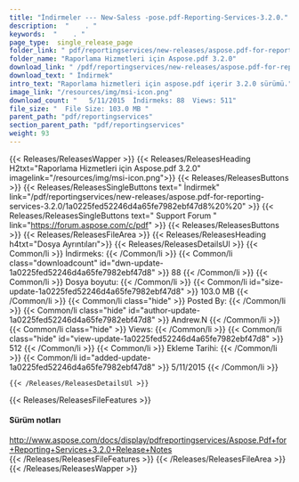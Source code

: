 ```yaml
---
title: "İndirmeler --- New-Saless -pose.pdf-Reporting-Services-3.2.0." 
description:  "    . " 
keywords:  "    . " 
page_type:  single_release_page
folder_link: " pdf/reportingservices/new-releases/aspose.pdf-for-reporting-services-3.2.0/"
folder_name: "Raporlama Hizmetleri için Aspose.pdf 3.2.0"
download_link: " /pdf/reportingservices/new-releases/aspose.pdf-for-reporting-services-3.2.0/1a0225fed52246d4a65fe7982ebf47d8"
download_text: " İndirmek"
intro_text: "Raporlama hizmetleri için aspose.pdf içerir 3.2.0 sürümü."
image_link: "/resources/img/msi-icon.png"
download_count: "   5/11/2015  İndirmeks: 88  Views: 511"
file_size: "  File Size: 103.0 MB "
parent_path: "pdf/reportingservices"
section_parent_path: "pdf/reportingservices"
weight: 93
---
```


{{< Releases/ReleasesWapper >}}
  {{< Releases/ReleasesHeading H2txt="Raporlama Hizmetleri için Aspose.pdf 3.2.0" imagelink="/resources/img/msi-icon.png">}}
  {{< Releases/ReleasesButtons >}}
    {{< Releases/ReleasesSingleButtons text=" İndirmek" link="/pdf/reportingservices/new-releases/aspose.pdf-for-reporting-services-3.2.0/1a0225fed52246d4a65fe7982ebf47d8%20%20" >}}
    {{< Releases/ReleasesSingleButtons text=" Support Forum " link="https://forum.aspose.com/c/pdf" >}}
  {{< Releases/ReleasesButtons >}}
  {{< Releases/ReleasesFileArea >}}
    {{< Releases/ReleasesHeading h4txt="Dosya Ayrıntıları">}}
    {{< Releases/ReleasesDetailsUl >}}
            {{< Common/li  >}} İndirmeks: {{< /Common/li >}} 
      {{< Common/li class="downloadcount" id="dwn-update-1a0225fed52246d4a65fe7982ebf47d8" >}} 88 {{< /Common/li >}} 
      {{< Common/li  >}} Dosya boyutu: {{< /Common/li >}} 
      {{< Common/li id="size-update-1a0225fed52246d4a65fe7982ebf47d8" >}} 103.0 MB {{< /Common/li >}} 
      {{< Common/li  class="hide" >}} Posted By: {{< /Common/li >}} 
      {{< Common/li class="hide" id="author-update-1a0225fed52246d4a65fe7982ebf47d8" >}} Andrew.N {{< /Common/li >}} 
      {{< Common/li class="hide"  >}} Views: {{< /Common/li >}} 
      {{< Common/li class="hide" id="view-update-1a0225fed52246d4a65fe7982ebf47d8" >}} 512 {{< /Common/li >}} 
      {{< Common/li  >}} Ekleme Tarihi: {{< /Common/li >}} 
      {{< Common/li id="added-update-1a0225fed52246d4a65fe7982ebf47d8" >}} 5/11/2015 {{< /Common/li >}} 

    {{< /Releases/ReleasesDetailsUl >}}

  {{< Releases/ReleasesFileFeatures >}}
      <h4>Sürüm notları</h4><div><a href="http://www.aspose.com/docs/display/pdfreportingservices/Aspose.Pdf+for+Reporting+Services+3.2.0+Release+Notes">http://www.aspose.com/docs/display/pdfreportingservices/Aspose.Pdf+for+Reporting+Services+3.2.0+Release+Notes</a></div>
  {{< /Releases/ReleasesFileFeatures >}}
 {{< /Releases/ReleasesFileArea >}}
{{< /Releases/ReleasesWapper >}}


